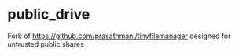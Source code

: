 # public_drive
Fork of https://github.com/prasathmani/tinyfilemanager designed for untrusted public shares

